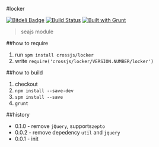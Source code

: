 #locker

[![Bitdeli Badge](https://d2weczhvl823v0.cloudfront.net/crossjs/locker/trend.png)](https://bitdeli.com/free "Bitdeli Badge")
[![Build Status](https://api.travis-ci.org/crossjs/locker.png?branch=master)](http://travis-ci.org/crossjs/locker)
[![Built with Grunt](https://cdn.gruntjs.com/builtwith.png)](http://gruntjs.com/)

 > seajs module

##how to require

1. run `spm install crossjs/locker`
1. write `require('crossjs/locker/VERSION.NUMBER/locker')`

##how to build

1. checkout
1. `npm install --save-dev`
1. `spm install --save`
1. `grunt`

##history

- 0.1.0 - remove `jQuery`, supports`zepto`
- 0.0.2 - remove depedency `util` and `jquery`
- 0.0.1 - init
